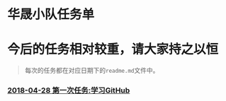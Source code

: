 # 华晟小队任务单

# 今后的任务相对较重，请大家持之以恒
> 每次的任务都在对应日期下的`readme.md`文件中。

### [2018-04-28 第一次任务:学习GitHub](https://github.com/WarMj/Huatec-Team/tree/master/2018-04-28)
